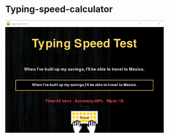 # Typing-speed-calculator
![IMG](https://github.com/dipalimehta/Typing-speed-calculator/blob/4c1b65b3df40ef1d171ecb6eb318d03957951b95/output/typing%20speed.png)
